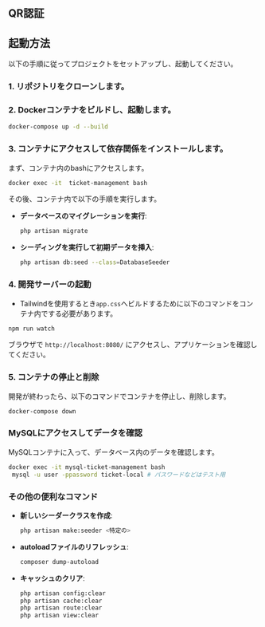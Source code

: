 ## QR認証

## 起動方法
以下の手順に従ってプロジェクトをセットアップし、起動してください。

### 1. リポジトリをクローンします。

### 2. Dockerコンテナをビルドし、起動します。

```bash
docker-compose up -d --build
```

### 3. コンテナにアクセスして依存関係をインストールします。

まず、コンテナ内のbashにアクセスします。

```bash
docker exec -it  ticket-management bash
```

その後、コンテナ内で以下の手順を実行します。

- **データベースのマイグレーションを実行**:
    ```bash
    php artisan migrate
    ```

- **シーディングを実行して初期データを挿入**:
    ```bash
    php artisan db:seed --class=DatabaseSeeder
    ```

### 4. 開発サーバーの起動
- Tailwindを使用するとき`app.css`へビルドするために以下のコマンドをコンテナ内でする必要があります。
```bash
npm run watch
```

ブラウザで `http://localhost:8080/` にアクセスし、アプリケーションを確認してください。

### 5. コンテナの停止と削除

開発が終わったら、以下のコマンドでコンテナを停止し、削除します。

```bash
docker-compose down
```

### MySQLにアクセスしてデータを確認

MySQLコンテナに入って、データベース内のデータを確認します。

```bash
docker exec -it mysql-ticket-management bash
 mysql -u user -ppassword ticket-local # パスワードなどはテスト用
```

### その他の便利なコマンド

- **新しいシーダークラスを作成**:
    ```bash
    php artisan make:seeder <特定の>
    ```

- **autoloadファイルのリフレッシュ**:
    ```bash
    composer dump-autoload
    ```

- **キャッシュのクリア**:
    ```bash
    php artisan config:clear
    php artisan cache:clear
    php artisan route:clear
    php artisan view:clear
    ```
